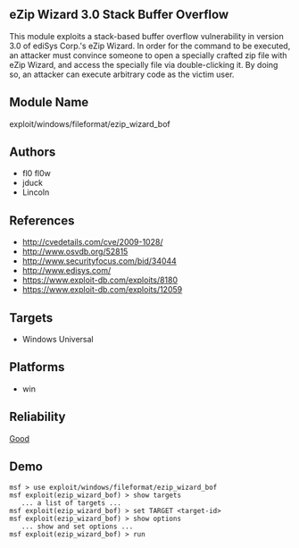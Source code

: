 ## eZip Wizard 3.0 Stack Buffer Overflow

This module exploits a stack-based buffer overflow 
vulnerability in version 3.0 of ediSys Corp.'s eZip Wizard. 
In order for the command to be executed, an attacker must 
convince someone to open a specially crafted zip file with 
eZip Wizard, and access the specially file via 
double-clicking it. By doing so, an attacker can execute 
arbitrary code as the victim user.


## Module Name
exploit/windows/fileformat/ezip_wizard_bof

## Authors
* fl0 fl0w
* jduck
* Lincoln


## References
* http://cvedetails.com/cve/2009-1028/
* http://www.osvdb.org/52815
* http://www.securityfocus.com/bid/34044
* http://www.edisys.com/
* https://www.exploit-db.com/exploits/8180
* https://www.exploit-db.com/exploits/12059



## Targets
* Windows Universal


## Platforms
* win

## Reliability
[Good](https://github.com/rapid7/metasploit-framework/wiki/Exploit-Ranking)

## Demo

```
msf > use exploit/windows/fileformat/ezip_wizard_bof
msf exploit(ezip_wizard_bof) > show targets
   ... a list of targets ...
msf exploit(ezip_wizard_bof) > set TARGET <target-id>
msf exploit(ezip_wizard_bof) > show options
   ... show and set options ...
msf exploit(ezip_wizard_bof) > run
```
    
    